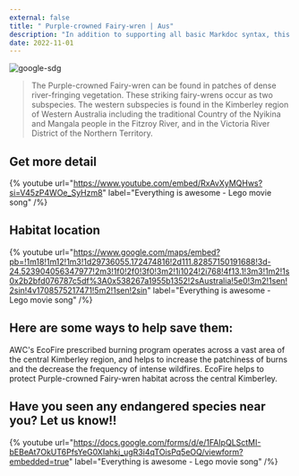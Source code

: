 ```yaml
---
external: false
title: " Purple-crowned Fairy-wren | Aus"
description: "In addition to supporting all basic Markdoc syntax, this template also supports extended markdown syntax to render custom components."
date: 2022-11-01
---
```


![google-sdg](/images/aus4.png)


>The Purple-crowned Fairy-wren can be found in patches of dense river-fringing vegetation. These striking fairy-wrens occur as two subspecies. The western subspecies is found in the Kimberley region of Western Australia including the traditional Country of the Nyikina and Mangala people in the Fitzroy River, and in the Victoria River District of the Northern Territory.

## Get more detail

{% youtube url="https://www.youtube.com/embed/RxAvXyMQHws?si=V45zP4WOe_SyHzm8" label="Everything is awesome - Lego movie song" /%}

## Habitat location

{% youtube url="https://www.google.com/maps/embed?pb=!1m18!1m12!1m3!1d29736055.172474816!2d111.82857150191688!3d-24.523904056347977!2m3!1f0!2f0!3f0!3m2!1i1024!2i768!4f13.1!3m3!1m2!1s0x2b2bfd076787c5df%3A0x538267a1955b1352!2sAustralia!5e0!3m2!1sen!2sin!4v1708575217471!5m2!1sen!2sin" label="Everything is awesome - Lego movie song" /%}

## Here are some ways to help save them:
AWC's EcoFire prescribed burning program operates across a vast area of the central Kimberley region, and helps to increase the patchiness of burns and the decrease the frequency of intense wildfires. EcoFire helps to protect Purple-crowned Fairy-wren habitat across the central Kimberley.

## Have you seen any endangered species near you? Let us know!!

{% youtube url="https://docs.google.com/forms/d/e/1FAIpQLSctMI-bEBeAt7OkUT6PfsYeG0XIahkj_ugR3i4qTOisPq5eOQ/viewform?embedded=true" label="Everything is awesome - Lego movie song" /%}

